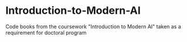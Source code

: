 # Introduction-to-Modern-AI

Code books from the coursework "Introduction to Modern AI" taken as a requirement for doctoral program

